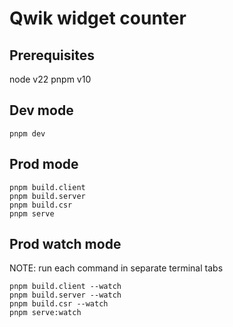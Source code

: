 # Qwik widget counter

## Prerequisites

node v22
pnpm v10

## Dev mode

```
pnpm dev
```

## Prod mode

```
pnpm build.client
pnpm build.server
pnpm build.csr
pnpm serve
```

## Prod watch mode 

NOTE: run each command in separate terminal tabs

```
pnpm build.client --watch
pnpm build.server --watch
pnpm build.csr --watch
pnpm serve:watch
```
